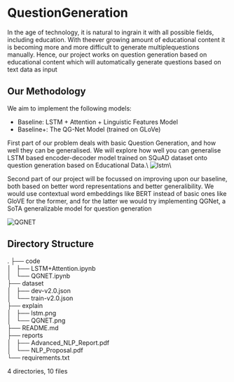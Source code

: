 # QuestionGeneration

In the age of technology, it is natural to ingrain it with all possible fields, including education.  With theever  growing  amount  of  educational  content  it  is  becoming  more  and  more  difficult  to  generate  multiplequestions manually.  Hence, our project works on question generation based on educational content which will automatically generate questions based on text data as input

## Our Methodology

We aim to implement the following models:

* Baseline: LSTM + Attention + Linguistic Features Model
* Baseline+: The QG-Net Model (trained on GLoVe)


First part of our problem deals with basic Question Generation, and how well they can be generalised. We will explore how well you can generalise LSTM based encoder-decoder model trained on SQuAD dataset onto question generation based on Educational Data.\\
![lstm](https://user-images.githubusercontent.com/54315149/145692500-fb35b4c6-06d8-4824-9e28-dc21cfc157dc.png)\\

Second part of our project will be focussed on improving upon our baseline, both based on better word representations and better generalibility. We would use contextual word embeddings like BERT instead of basic ones like GloVE for the former, and for the latter we would try implementing QGNet, a SoTA generalizable model for question generation


![QGNET](https://user-images.githubusercontent.com/54315149/145692491-bfade8b4-8f5f-42d9-a135-6a82753d4bfe.png)

## Directory Structure

.
├── code  
│   ├── LSTM+Attention.ipynb  
│   └── QGNET.ipynb  
├── dataset  
│   ├── dev-v2.0.json  
│   └── train-v2.0.json  
├── explain  
│   ├── lstm.png  
│   └── QGNET.png  
├── README.md  
├── reports  
│   ├── Advanced_NLP_Report.pdf  
│   └── NLP_Proposal.pdf  
└── requirements.txt  
  
4 directories, 10 files  

